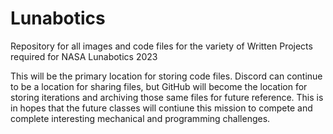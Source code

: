 # Lunabotics
Repository for all images and code files for the variety of Written Projects required for NASA Lunabotics 2023

This will be the primary location for storing code files. Discord can continue to be a location for sharing files, but GitHub will become the location for storing iterations and archiving those same files for future reference. This is in hopes that the future classes will contiune this mission to compete and complete interesting mechanical and programming challenges. 
